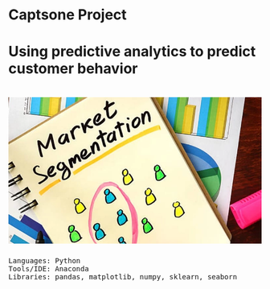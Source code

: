 # Captsone Project 
# <div align="left"> Using predictive analytics to predict customer behavior

# <div align="center"> ![alt text](images/Customer-Segmentation-Analysis-How-to-Target-the-Right-Segment.webp) 
<pre>
Languages: Python
Tools/IDE: Anaconda
Libraries: pandas, matplotlib, numpy, sklearn, seaborn
</pre>
